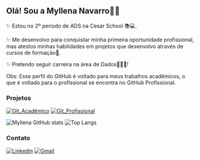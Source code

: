## Olá! Sou a Myllena Navarro✌🏾

✨ Estou no 2º período de ADS na Cesar School 📚💻. 

✨ Me desenvolvo para conquistar minha primeira oportunidade profissional, mas atestos minhas habilidades em projetos que desenvolvo através de cursos de formação🚀.

✨ Pretendo seguir carreira na área de Dados🎲🎲🎲!

Obs: Esse perfil do GitHub é voltado para meus trabalhos acadêmicos, o que é voltado para o profissional se encontra no GitHub Profissional.

### Projetos
[![Git_Acadêmico](https://img.shields.io/badge/GitHub_Acadêmico-100000?style=for-the-badge&logo=github&logoColor=white)](https://github.com/Myllena-navarro)
[![Git_Profissional](https://img.shields.io/badge/GitHub_Profissional-100000?style=for-the-badge&logo=github&logoColor=white)](https://github.com/Myllena-lins)

![Myllena GitHub stats](https://github-readme-stats.vercel.app/api?username=Myllena-navarro&show_icons=true&theme=dracula)
![Top Langs](https://github-readme-stats.vercel.app/api/top-langs/?username=Myllena-navarro&layout=compact)
          
### Contato
[![Linkedin](https://img.shields.io/badge/LinkedIn-0077B5?style=for-the-badge&logo=linkedin&logoColor=white)](https://www.linkedin.com/in/myllena-navarro-8a1869209)
[![Gmail](https://img.shields.io/badge/Gmail-FF0000?style=for-the-badge&logo=gmail&logoColor=white)](mailto:myllena.lins250@gmail.com)
